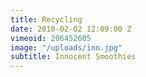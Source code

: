```yaml
---
title: Recycling
date: 2018-02-02 12:09:00 Z
vimeoid: 206452605
image: "/uploads/inn.jpg"
subtitle: Innocent Smoothies
---
```


